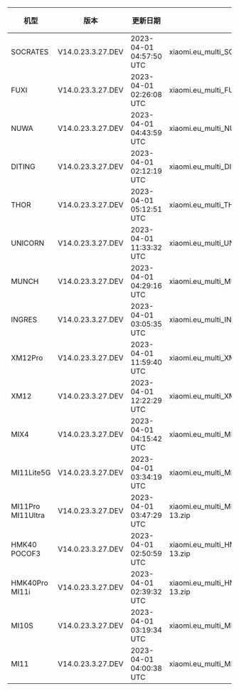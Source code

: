 | 机型 | 版本 | 更新日期 | 文件名 | 大小 | 下载链接 |
| ---- | ---- | ---- | ---- | ---- | ---- |
| SOCRATES | V14.0.23.3.27.DEV | 2023-04-01 04:57:50 UTC | xiaomi.eu_multi_SOCRATES_V14.0.23.3.27.DEV_v14-13.zip | 5.8 GB | [SourceForge](https://sourceforge.net/projects/xiaomi-eu-multilang-miui-roms/files/xiaomi.eu/MIUI-WEEKLY-RELEASES/V14.0.23.3.27.DEV/xiaomi.eu_multi_SOCRATES_V14.0.23.3.27.DEV_v14-13.zip/download) |
| FUXI | V14.0.23.3.27.DEV | 2023-04-01 02:26:08 UTC | xiaomi.eu_multi_FUXI_V14.0.23.3.27.DEV_v14-13.zip | 5.9 GB | [SourceForge](https://sourceforge.net/projects/xiaomi-eu-multilang-miui-roms/files/xiaomi.eu/MIUI-WEEKLY-RELEASES/V14.0.23.3.27.DEV/xiaomi.eu_multi_FUXI_V14.0.23.3.27.DEV_v14-13.zip/download) |
| NUWA | V14.0.23.3.27.DEV | 2023-04-01 04:43:59 UTC | xiaomi.eu_multi_NUWA_V14.0.23.3.27.DEV_v14-13.zip | 5.9 GB | [SourceForge](https://sourceforge.net/projects/xiaomi-eu-multilang-miui-roms/files/xiaomi.eu/MIUI-WEEKLY-RELEASES/V14.0.23.3.27.DEV/xiaomi.eu_multi_NUWA_V14.0.23.3.27.DEV_v14-13.zip/download) |
| DITING | V14.0.23.3.27.DEV | 2023-04-01 02:12:19 UTC | xiaomi.eu_multi_DITING_V14.0.23.3.27.DEV_v14-13.zip | 5.2 GB | [SourceForge](https://sourceforge.net/projects/xiaomi-eu-multilang-miui-roms/files/xiaomi.eu/MIUI-WEEKLY-RELEASES/V14.0.23.3.27.DEV/xiaomi.eu_multi_DITING_V14.0.23.3.27.DEV_v14-13.zip/download) |
| THOR | V14.0.23.3.27.DEV | 2023-04-01 05:12:51 UTC | xiaomi.eu_multi_THOR_V14.0.23.3.27.DEV_v14-13.zip | 5.4 GB | [SourceForge](https://sourceforge.net/projects/xiaomi-eu-multilang-miui-roms/files/xiaomi.eu/MIUI-WEEKLY-RELEASES/V14.0.23.3.27.DEV/xiaomi.eu_multi_THOR_V14.0.23.3.27.DEV_v14-13.zip/download) |
| UNICORN | V14.0.23.3.27.DEV | 2023-04-01 11:33:32 UTC | xiaomi.eu_multi_UNICORN_V14.0.23.3.27.DEV_v14-13.zip | 5.3 GB | [SourceForge](https://sourceforge.net/projects/xiaomi-eu-multilang-miui-roms/files/xiaomi.eu/MIUI-WEEKLY-RELEASES/V14.0.23.3.27.DEV/xiaomi.eu_multi_UNICORN_V14.0.23.3.27.DEV_v14-13.zip/download) |
| MUNCH | V14.0.23.3.27.DEV | 2023-04-01 04:29:16 UTC | xiaomi.eu_multi_MUNCH_V14.0.23.3.27.DEV_v14-13.zip | 4.4 GB | [SourceForge](https://sourceforge.net/projects/xiaomi-eu-multilang-miui-roms/files/xiaomi.eu/MIUI-WEEKLY-RELEASES/V14.0.23.3.27.DEV/xiaomi.eu_multi_MUNCH_V14.0.23.3.27.DEV_v14-13.zip/download) |
| INGRES | V14.0.23.3.27.DEV | 2023-04-01 03:05:35 UTC | xiaomi.eu_multi_INGRES_V14.0.23.3.27.DEV_v14-13.zip | 5.1 GB | [SourceForge](https://sourceforge.net/projects/xiaomi-eu-multilang-miui-roms/files/xiaomi.eu/MIUI-WEEKLY-RELEASES/V14.0.23.3.27.DEV/xiaomi.eu_multi_INGRES_V14.0.23.3.27.DEV_v14-13.zip/download) |
| XM12Pro | V14.0.23.3.27.DEV | 2023-04-01 11:59:40 UTC | xiaomi.eu_multi_XM12Pro_V14.0.23.3.27.DEV_v14-13.zip | 5.1 GB | [SourceForge](https://sourceforge.net/projects/xiaomi-eu-multilang-miui-roms/files/xiaomi.eu/MIUI-WEEKLY-RELEASES/V14.0.23.3.27.DEV/xiaomi.eu_multi_XM12Pro_V14.0.23.3.27.DEV_v14-13.zip/download) |
| XM12 | V14.0.23.3.27.DEV | 2023-04-01 12:22:29 UTC | xiaomi.eu_multi_XM12_V14.0.23.3.27.DEV_v14-13.zip | 5.1 GB | [SourceForge](https://sourceforge.net/projects/xiaomi-eu-multilang-miui-roms/files/xiaomi.eu/MIUI-WEEKLY-RELEASES/V14.0.23.3.27.DEV/xiaomi.eu_multi_XM12_V14.0.23.3.27.DEV_v14-13.zip/download) |
| MIX4 | V14.0.23.3.27.DEV | 2023-04-01 04:15:42 UTC | xiaomi.eu_multi_MIX4_V14.0.23.3.27.DEV_v14-13.zip | 5.1 GB | [SourceForge](https://sourceforge.net/projects/xiaomi-eu-multilang-miui-roms/files/xiaomi.eu/MIUI-WEEKLY-RELEASES/V14.0.23.3.27.DEV/xiaomi.eu_multi_MIX4_V14.0.23.3.27.DEV_v14-13.zip/download) |
| MI11Lite5G | V14.0.23.3.27.DEV | 2023-04-01 03:34:19 UTC | xiaomi.eu_multi_MI11Lite5G_V14.0.23.3.27.DEV_v14-13.zip | 4.8 GB | [SourceForge](https://sourceforge.net/projects/xiaomi-eu-multilang-miui-roms/files/xiaomi.eu/MIUI-WEEKLY-RELEASES/V14.0.23.3.27.DEV/xiaomi.eu_multi_MI11Lite5G_V14.0.23.3.27.DEV_v14-13.zip/download) |
| MI11Pro MI11Ultra | V14.0.23.3.27.DEV | 2023-04-01 03:47:29 UTC | xiaomi.eu_multi_MI11Pro_MI11Ultra_V14.0.23.3.27.DEV_v14-13.zip | 5.0 GB | [SourceForge](https://sourceforge.net/projects/xiaomi-eu-multilang-miui-roms/files/xiaomi.eu/MIUI-WEEKLY-RELEASES/V14.0.23.3.27.DEV/xiaomi.eu_multi_MI11Pro_MI11Ultra_V14.0.23.3.27.DEV_v14-13.zip/download) |
| HMK40 POCOF3 | V14.0.23.3.27.DEV | 2023-04-01 02:50:59 UTC | xiaomi.eu_multi_HMK40_POCOF3_V14.0.23.3.27.DEV_v14-13.zip | 4.3 GB | [SourceForge](https://sourceforge.net/projects/xiaomi-eu-multilang-miui-roms/files/xiaomi.eu/MIUI-WEEKLY-RELEASES/V14.0.23.3.27.DEV/xiaomi.eu_multi_HMK40_POCOF3_V14.0.23.3.27.DEV_v14-13.zip/download) |
| HMK40Pro MI11i | V14.0.23.3.27.DEV | 2023-04-01 02:39:32 UTC | xiaomi.eu_multi_HMK40Pro_MI11i_V14.0.23.3.27.DEV_v14-13.zip | 4.8 GB | [SourceForge](https://sourceforge.net/projects/xiaomi-eu-multilang-miui-roms/files/xiaomi.eu/MIUI-WEEKLY-RELEASES/V14.0.23.3.27.DEV/xiaomi.eu_multi_HMK40Pro_MI11i_V14.0.23.3.27.DEV_v14-13.zip/download) |
| MI10S | V14.0.23.3.27.DEV | 2023-04-01 03:19:34 UTC | xiaomi.eu_multi_MI10S_V14.0.23.3.27.DEV_v14-13.zip | 4.4 GB | [SourceForge](https://sourceforge.net/projects/xiaomi-eu-multilang-miui-roms/files/xiaomi.eu/MIUI-WEEKLY-RELEASES/V14.0.23.3.27.DEV/xiaomi.eu_multi_MI10S_V14.0.23.3.27.DEV_v14-13.zip/download) |
| MI11 | V14.0.23.3.27.DEV | 2023-04-01 04:00:38 UTC | xiaomi.eu_multi_MI11_V14.0.23.3.27.DEV_v14-13.zip | 4.9 GB | [SourceForge](https://sourceforge.net/projects/xiaomi-eu-multilang-miui-roms/files/xiaomi.eu/MIUI-WEEKLY-RELEASES/V14.0.23.3.27.DEV/xiaomi.eu_multi_MI11_V14.0.23.3.27.DEV_v14-13.zip/download) |
